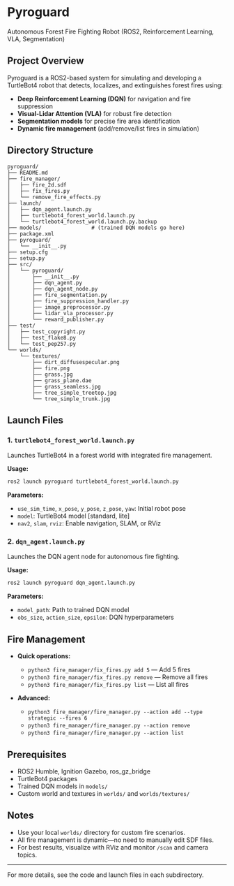 # Pyroguard

Autonomous Forest Fire Fighting Robot (ROS2, Reinforcement Learning, VLA, Segmentation)

## Project Overview
Pyroguard is a ROS2-based system for simulating and developing a TurtleBot4 robot that detects, localizes, and extinguishes forest fires using:
- **Deep Reinforcement Learning (DQN)** for navigation and fire suppression
- **Visual-Lidar Attention (VLA)** for robust fire detection
- **Segmentation models** for precise fire area identification
- **Dynamic fire management** (add/remove/list fires in simulation)

## Directory Structure

```
pyroguard/
├── README.md
├── fire_manager/
│   ├── fire_2d.sdf
│   ├── fix_fires.py
│   └── remove_fire_effects.py
├── launch/
│   ├── dqn_agent.launch.py
│   ├── turtlebot4_forest_world.launch.py
│   └── turtlebot4_forest_world.launch.py.backup
├── models/                # (trained DQN models go here)
├── package.xml
├── pyroguard/
│   └── __init__.py
├── setup.cfg
├── setup.py
├── src/
│   └── pyroguard/
│       ├── __init__.py
│       ├── dqn_agent.py
│       ├── dqn_agent_node.py
│       ├── fire_segmentation.py
│       ├── fire_suppression_handler.py
│       ├── image_preprocessor.py
│       ├── lidar_vla_processor.py
│       └── reward_publisher.py
├── test/
│   ├── test_copyright.py
│   ├── test_flake8.py
│   └── test_pep257.py
└── worlds/
    └── textures/
        ├── dirt_diffusespecular.png
        ├── fire.png
        ├── grass.jpg
        ├── grass_plane.dae
        ├── grass_seamless.jpg
        ├── tree_simple_treetop.jpg
        └── tree_simple_trunk.jpg
```

## Launch Files

### 1. `turtlebot4_forest_world.launch.py`
Launches TurtleBot4 in a forest world with integrated fire management.

**Usage:**
```bash
ros2 launch pyroguard turtlebot4_forest_world.launch.py
```
**Parameters:**
- `use_sim_time`, `x_pose`, `y_pose`, `z_pose`, `yaw`: Initial robot pose
- `model`: TurtleBot4 model [standard, lite]
- `nav2`, `slam`, `rviz`: Enable navigation, SLAM, or RViz

### 2. `dqn_agent.launch.py`
Launches the DQN agent node for autonomous fire fighting.

**Usage:**
```bash
ros2 launch pyroguard dqn_agent.launch.py
```
**Parameters:**
- `model_path`: Path to trained DQN model
- `obs_size`, `action_size`, `epsilon`: DQN hyperparameters

## Fire Management

- **Quick operations:**
  - `python3 fire_manager/fix_fires.py add 5` — Add 5 fires
  - `python3 fire_manager/fix_fires.py remove` — Remove all fires
  - `python3 fire_manager/fix_fires.py list` — List all fires

- **Advanced:**
  - `python3 fire_manager/fire_manager.py --action add --type strategic --fires 6`
  - `python3 fire_manager/fire_manager.py --action remove`
  - `python3 fire_manager/fire_manager.py --action list`

## Prerequisites

- ROS2 Humble, Ignition Gazebo, ros_gz_bridge
- TurtleBot4 packages
- Trained DQN models in `models/`
- Custom world and textures in `worlds/` and `worlds/textures/`

## Notes

- Use your local `worlds/` directory for custom fire scenarios.
- All fire management is dynamic—no need to manually edit SDF files.
- For best results, visualize with RViz and monitor `/scan` and camera topics.

---
For more details, see the code and launch files in each subdirectory.
